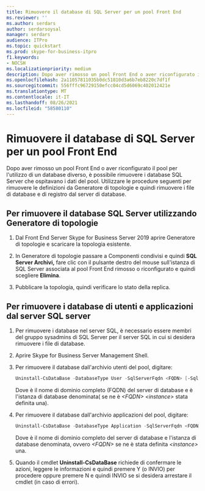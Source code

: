 ```yaml
---
title: Rimuovere il database di SQL Server per un pool Front End
ms.reviewer: ''
ms.author: serdars
author: serdarsoysal
manager: serdars
audience: ITPro
ms.topic: quickstart
ms.prod: skype-for-business-itpro
f1.keywords:
- NOCSH
ms.localizationpriority: medium
description: Dopo aver rimosso un pool Front End o aver riconfigurato il pool per l'utilizzo di un database diverso, è possibile rimuovere i database SQL Server che ospitavano i dati del pool. Utilizzare le procedure seguenti per rimuovere le definizioni da Generatore di topologie e quindi rimuovere i file di database e di registro dal server di database.
ms.openlocfilehash: 2a11057811035b0dc51810d3a6b7eb8220c7df1f
ms.sourcegitcommit: 556fffc96729150efcc04cd5d6069c402012421e
ms.translationtype: MT
ms.contentlocale: it-IT
ms.lasthandoff: 08/26/2021
ms.locfileid: "58580110"
---
```

# <a name="remove-the-sql-server-database-for-a-front-end-pool"></a>Rimuovere il database di SQL Server per un pool Front End

Dopo aver rimosso un pool Front End o aver riconfigurato il pool per l'utilizzo di un database diverso, è possibile rimuovere i database SQL Server che ospitavano i dati del pool. Utilizzare le procedure seguenti per rimuovere le definizioni da Generatore di topologie e quindi rimuovere i file di database e di registro dal server di database.
  
## <a name="to-remove-the-sql-server-database-using-topology-builder"></a>Per rimuovere il database SQL Server utilizzando Generatore di topologie

1. Dal Front End Server Skype for Business Server 2019 aprire Generatore di topologie e scaricare la topologia esistente. 
    
2. In Generatore di topologie  passare a Componenti condivisi e quindi **SQL Server Archivi,** fare clic con il pulsante destro del mouse sull'istanza di SQL Server associata al pool Front End rimosso o riconfigurato e quindi scegliere **Elimina**.
    
3. Pubblicare la topologia, quindi verificare lo stato della replica. 
    
## <a name="to-remove-user-and-application-databases-from-the-sql-server"></a>Per rimuovere i database di utenti e applicazioni dal server SQL server

1. Per rimuovere i database nel server SQL, è necessario essere membri del gruppo sysadmins di SQL Server per il server SQL in cui si desidera rimuovere i file di database. 
    
2. Aprire Skype for Business Server Management Shell.
    
3. Per rimuovere il database dall'archivio utenti del pool, digitare:
    
   ```PowerShell
   Uninstall-CsDataBase -DatabaseType User -SqlServerFqdn <FQDN> [-SqlInstanceName <instance>]
   ```

    Dove è il nome di dominio completo (FQDN) del server di database e è l'istanza di database denominata( se ne è  _\<FQDN\>_  _\<instance\>_ stata definita una). 
    
4. Per rimuovere il database dall'archivio applicazioni del pool, digitare:
    
   ```PowerShell
   Uninstall-CsDataBase -DatabaseType Application -SqlServerFqdn <FQDN> [-SqlInstanceName <instance>]
   ```

    Dove è il nome di dominio completo del server di database e l'istanza di database denominata, ovvero  _\<FQDN\>_ se ne è stata definita  _\<instance\>_ una. 
    
5. Quando il cmdlet **Uninstall-CsDataBase** richiede di confermare le azioni, leggere le informazioni e quindi premere Y (o INVIO) per procedere oppure premere N e quindi INVIO se si desidera arrestare il cmdlet (in caso di errori). 
    

